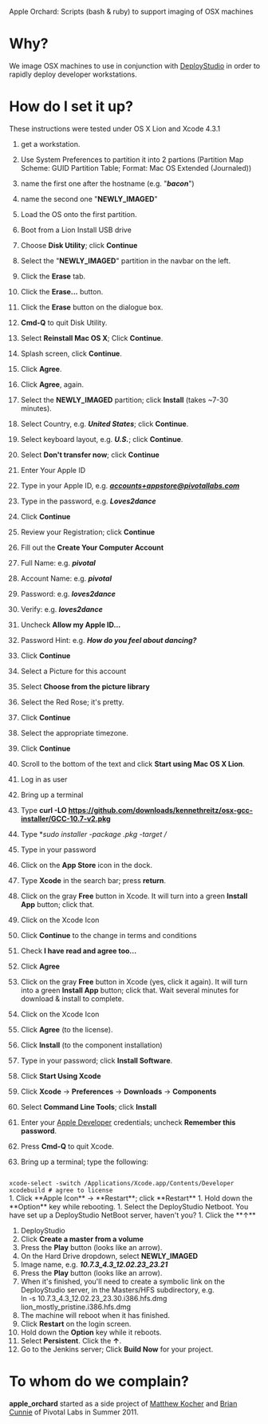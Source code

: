 Apple Orchard: Scripts (bash & ruby) to support imaging of OSX machines

# Why?
We image OSX machines to use in conjunction with
[DeployStudio](http://www.deploystudio.com) in order to rapidly deploy developer
workstations.

# How do I set it up?
These instructions were tested under OS X Lion and Xcode 4.3.1

 1. get a workstation.
 1. Use System Preferences to partition it into 2 partions (Partition Map Scheme: GUID Partition Table; Format: Mac OS Extended (Journaled))
 1. name the first one after the hostname (e.g. "**_bacon_**")
 1. name the second one "**NEWLY_IMAGED**"
 1. Load the OS onto the first partition.
 1. Boot from a Lion Install USB drive
 1. Choose **Disk Utility**; click **Continue**
 1. Select the "**NEWLY_IMAGED**" partition in the navbar on the left.
 1. Click the **Erase** tab.
 1. Click the **Erase...** button.
 1. Click the **Erase** button on the dialogue box.
 1. **Cmd-Q** to quit Disk Utility.
 
 1. Select **Reinstall Mac OS X**; Click **Continue**.
 1. Splash screen, click **Continue**.
 1. Click **Agree**.
 1. Click **Agree**, again.
 1. Select the **NEWLY_IMAGED** partition; click **Install** (takes ~7-30 minutes).
 1. Select Country, e.g. ***United States***; click **Continue**.
 1. Select keyboard layout, e.g. ***U.S.***; click **Continue**.
 1. Select **Don't transfer now**; click **Continue**
 
 1. Enter Your Apple ID
  1. Type in your Apple ID, e.g. ***accounts+appstore@pivotallabs.com***
  1. Type in the password, e.g. ***Loves2dance***
  1. Click **Continue**
  1. Review your Registration; click **Continue**
 
 1. Fill out the **Create Your Computer Account**
  1. Full Name: e.g. ***pivotal***
  1. Account Name:  e.g. ***pivotal***
  1. Password:  e.g. ***loves2dance***
  1. Verify:  e.g. ***loves2dance***
  1. Uncheck **Allow my Apple ID...**
  1. Password Hint: e.g. ***How do you feel about dancing?***
  1. Click **Continue**
  
 1. Select a Picture for this account
  1. Select **Choose from the picture library**
  1. Select the Red Rose; it's pretty.
  1. Click **Continue**
  1. Select the appropriate timezone.
  1. Click **Continue**
  1. Scroll to the bottom of the text and click **Start using Mac OS X Lion**.
 
 1. Log in as user
 1. Bring up a terminal
 1. Type **curl -LO https://github.com/downloads/kennethreitz/osx-gcc-installer/GCC-10.7-v2.pkg**
 1. Type **sudo installer -package *.pkg -target /**
 1. Type in your password
 1. Click on the **App Store** icon in the dock.
 1. Type **Xcode** in the search bar; press **return**.
 1. Click on the gray **Free** button in Xcode.  It will turn into a green **Install App** button; click that.
 1. Click on the Xcode Icon
 1. Click **Continue** to the change in terms and conditions
 1. Check **I have read and agree too...**
 1. Click **Agree**
 1. Click on the gray **Free** button in Xcode (yes, click it again).  It will turn into a green **Install App** button; click that. Wait several minutes for download & install to complete.
 1. Click on the Xcode Icon
 1. Click **Agree** (to the license).
 1. Click **Install** (to the component installation)
 1. Type in your password; click **Install Software**.
 1. Click **Start Using Xcode**
 1. Click **Xcode** &rarr; **Preferences** &rarr; **Downloads** &rarr; **Components**
 1. Select **Command Line Tools**; click **Install**
 1. Enter your [Apple Developer](https://developer.apple.com/) credentials; uncheck **Remember this password**.
 1. Press **Cmd-Q** to quit Xcode.
 
 1. Bring up a terminal; type the following:
<code>
xcode-select -switch /Applications/Xcode.app/Contents/Developer
xcodebuild # agree to license
</code>
 1. Click **Apple Icon** &rarr; **Restart**; click **Restart**
 1. Hold down the **Option** key while rebooting.
 1. Select the DeployStudio Netboot.  You have set up a DeployStudio NetBoot server, haven't you?
 1. Click the **&uarr;**

 1. DeployStudio
  1. Click **Create a master from a volume**
  1. Press the **Play** button (looks like an arrow).
  1. On the Hard Drive dropdown, select **NEWLY_IMAGED**
  1. Image name, e.g. ***10.7.3_4.3_12.02.23_23.21***
  1. Press the **Play** button (looks like an arrow).
  1. When it's finished, you'll need to create a symbolic link on the DeployStudio server, in the Masters/HFS subdirectory, e.g.<br />ln -s 10.7.3&#95;4.3&#95;12.02.23&#95;23.30.i386.hfs.dmg lion&#95;mostly&#95;pristine.i386.hfs.dmg
  1. The machine will reboot when it has finished.
 1. Click **Restart** on the login screen.
 1. Hold down the **Option** key while it reboots.
 1. Select **Persistent**. Click the **&uarr;**.
 1. Go to the Jenkins server; Click **Build Now** for your project.

	

# To whom do we complain?
**apple_orchard** started as a side project of [Matthew
Kocher](https://github.com/mkocher) and [Brian
Cunnie](https://github.com/briancunnie) of Pivotal Labs in Summer 2011.
